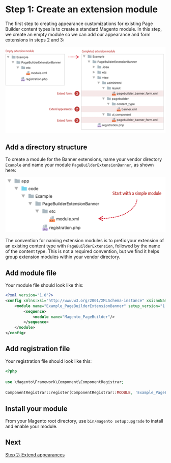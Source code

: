 # Step 1: Create an extension module

The first step to creating appearance customizations for existing Page Builder content types is to create a standard Magento module. In this step, we create an empty module so we can add our appearance and form extensions in steps 2 and 3:

![Completed extension file structure](../images/extension-file-structure-complete.png)

## Add a directory structure

To create a module for the Banner extensions, name your vendor directory `Example` and name your module `PageBuilderExtensionBanner`, as shown here:

![Minimum extension module structure](../images/banner-extension-file-structure.png)

The convention for naming extension modules is to prefix your extension of an existing content type with `PageBuilderExtension`, followed by the name of the content type. This is not a required convention, but we find it helps group extension modules within your vendor directory.

## Add module file

Your module file should look like this:

```xml
<?xml version="1.0"?>
<config xmlns:xsi="http://www.w3.org/2001/XMLSchema-instance" xsi:noNamespaceSchemaLocation="urn:magento:framework:Module/etc/module.xsd">
    <module name="Example_PageBuilderExtensionBanner" setup_version="1.0.0">
        <sequence>
            <module name="Magento_PageBuilder"/>
        </sequence>
    </module>
</config>
```

## Add registration file

Your registration file should look like this:

```php
<?php

use \Magento\Framework\Component\ComponentRegistrar;

ComponentRegistrar::register(ComponentRegistrar::MODULE, 'Example_PageBuilderExtensionBanner', __DIR__);
```

## Install your module

From your Magento root directory, use `bin/magento setup:upgrade` to install and enable your module.

## Next

[Step 2: Extend appearances](step-2-extend-appearances.md)
